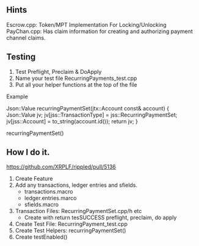 ## Hints

Escrow.cpp: Token/MPT Implementation For Locking/Unlocking
PayChan.cpp: Has claim information for creating and authorizing payment channel claims.

## Testing

1. Test Preflight, Preclaim & DoApply
2. Name your test file RecurringPayments_test.cpp
3. Put all your helper functions at the top of the file

Example

Json::Value
recurringPaymentSet(jtx::Account const& account)
{
    Json::Value jv;
    jv[jss::TransactionType] = jss::RecurringPaymentSet;
    jv[jss::Account] = to_string(account.id());
    return jv;
}

recurringPaymentSet()

## How I do it.

https://github.com/XRPLF/rippled/pull/5136

1. Create Feature
2. Add any transactions, ledger entries and sfields.
    - transactions.macro
    - ledger.entries.marco
    - sfields.macro
3. Transaction Files: RecurringPaymentSet.cpp/h etc
    - Create with return tesSUCCESS preflight, preclaim, do apply
4. Create Test File: RecurringPayment_test.cpp
5. Create Test Helpers: recurringPaymentSet()
6. Create testEnabled()
